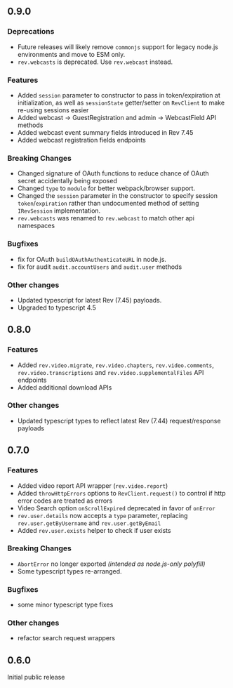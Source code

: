 ## 0.9.0

### Deprecations
* Future releases will likely remove `commonjs` support for legacy node.js environments and move to ESM only.
* `rev.webcasts` is deprecated. Use `rev.webcast` instead.

### Features
* Added `session` parameter to constructor to pass in token/expiration at initialization, as well as `sessionState` getter/setter on `RevClient` to make re-using sessions easier
* Added webcast -> GuestRegistration and admin -> WebcastField API methods
* Added webcast event summary fields introduced in Rev 7.45
* Added webcast registration fields endpoints

### Breaking Changes
* Changed signature of OAuth functions to reduce chance of OAuth secret accidentally being exposed
* Changed `type` to `module` for better webpack/browser support.
* Changed the `session` parameter in the constructor to specify session `token`/`expiration` rather than undocumented method of setting `IRevSession` implementation.
* `rev.webcasts` was renamed to `rev.webcast` to match other api namespaces

### Bugfixes
* fix for OAuth `buildOAuthAuthenticateURL` in node.js.
* fix for audit `audit.accountUsers` and `audit.user` methods

### Other changes
* Updated typescript for latest Rev (7.45) payloads.
* Upgraded to typescript 4.5

## 0.8.0

### Features
* Added `rev.video.migrate`, `rev.video.chapters`, `rev.video.comments`, `rev.video.transcriptions` and `rev.video.supplementalFiles` API endpoints
* Added additional download APIs

### Other changes
* Updated typescript types to reflect latest Rev (7.44) request/response payloads

## 0.7.0

### Features
* Added video report API wrapper (`rev.video.report`)
* Added `throwHttpErrors` options to `RevClient.request()` to control if http error codes are treated as errors
* Video Search option `onScrollExpired` deprecated in favor of `onError`
* `rev.user.details` now accepts a `type` parameter, replacing `rev.user.getByUsername` and `rev.user.getByEmail`
* Added `rev.user.exists` helper to check if user exists

### Breaking Changes
* `AbortError` no longer exported *(intended as node.js-only polyfill)*
* Some typescript types re-arranged.

### Bugfixes
* some minor typescript type fixes

### Other changes
* refactor search request wrappers

## 0.6.0
Initial public release